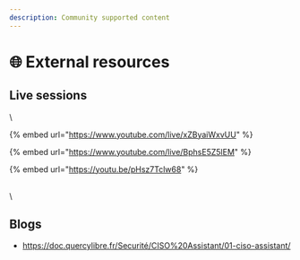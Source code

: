 ```yaml
---
description: Community supported content
---
```


# 🌐 External resources

## Live sessions

\


{% embed url="https://www.youtube.com/live/xZByaiWxvUU" %}

{% embed url="https://www.youtube.com/live/BphsE5Z5lEM" %}

{% embed url="https://youtu.be/pHsz7Tclw68" %}

\
\

## Blogs

- https://doc.quercylibre.fr/Securité/CISO%20Assistant/01-ciso-assistant/
